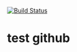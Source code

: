 [![Build Status](https://travis-ci.org/luke3skystone/stady.svg?branch=master)](https://travis-ci.org/luke3skystone/stady)
# test github
